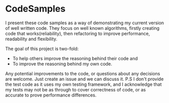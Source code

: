 # CodeSamples

I present these code samples as a way of demonstrating my current version of well written code.
They focus on well known algorithms, firstly creating code that works(reliability), then refactoring to improve performance, readability and flexibility.

The goal of this project is two-fold:
* To help others improve the reasoning behind their code and
* To improve the reasoning behind my own code.

Any potential improvements to the code, or questions about any decisions are welcome. Just create an issue and we can discuss it.
P.S I don't provide the test code as it uses my own testing framework, and I acknowledge that my tests may not be as through to cover correctness of code, or as accurate to prove performance differences.
